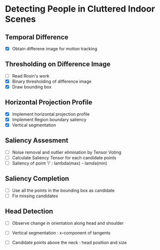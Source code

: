 # Detecting People in Cluttered Indoor Scenes

## Temporal Difference

- [x] Obtain differene image for motion tracking

## Thresholding on Difference Image

- [ ] Read Rosin's work
- [x] Binary thresholding of difference image 
- [x] Draw bounding box 

## Horizontal Projection Profile

- [x] Implement horizontal projection profile
- [x] Implement Region boundary saliency 
- [x] Vertical segmentation 

## Saliency Assesment

- [ ] Noise removal and outlier elimination by Tensor Voting
- [ ] Calculate Saliency Tensor for each candidate points
- [ ] Saliency of point 'i' : lambda(max) - lamda(min)

## Saliency Completion

- [ ] Use all the points in the bounding box as candidate
- [ ] Fix missing candidates

## Head Detection

- [ ] Observe change in orientation along head and shoulder
- [ ] Vertical segmentation : x-component of tangents
- [ ] Candidate points above the neck : head position and size



